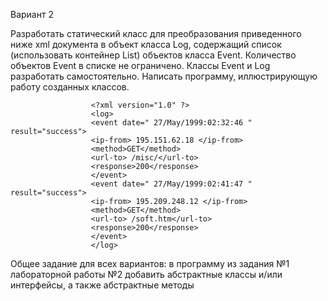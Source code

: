 Вариант 2

Разработать статический класс для преобразования приведенного ниже xml документа в объект класса Log, содержащий список (использовать контейнер List) объектов класса Event. Количество объектов Event в списке не ограничено. Классы Event и Log разработать самостоятельно.
Написать программу, иллюстрирующую работу созданных классов.

                      <?xml version="1.0" ?>
                      <log>
                      <event date=" 27/May/1999:02:32:46 " result="success">
                      <ip-from> 195.151.62.18 </ip-from>
                      <method>GET</method>
                      <url-to> /misc/</url-to>
                      <response>200</response>
                      </event>
                      <event date=" 27/May/1999:02:41:47 " result="success">
                      <ip-from> 195.209.248.12 </ip-from>
                      <method>GET</method>
                      <url-to> /soft.htm</url-to>
                      <response>200</response>
                      </event>
                      </log>
                     
Общее задание для всех вариантов: в программу из задания №1 лабораторной работы №2 добавить абстрактные классы и/или интерфейсы, а также абстрактные методы
